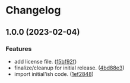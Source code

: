 # Changelog

## 1.0.0 (2023-02-04)


### Features

* add license file. ([f5bf92f](https://github.com/xyngular/py-xboto/commit/f5bf92fb99e7c24d67780d097464fff9b88ca09e))
* finalize/cleanup for initial release. ([4bd88e3](https://github.com/xyngular/py-xboto/commit/4bd88e3122d459515a5e1fbc0c64413fcb80b25d))
* import initial'ish code. ([1ef2848](https://github.com/xyngular/py-xboto/commit/1ef2848673f6427d2ed9f6bf15ef4f258d1af59d))
